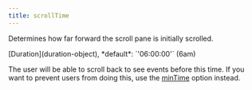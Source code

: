 ```yaml
---
title: scrollTime
---
```


Determines how far forward the scroll pane is initially scrolled.

<div class='spec' markdown='1'>
[Duration](duration-object), *default*: `'06:00:00'` (6am)
</div>

The user will be able to scroll back to see events before this time. If you want to prevent users from doing this, use the [minTime](minTime) option instead.
